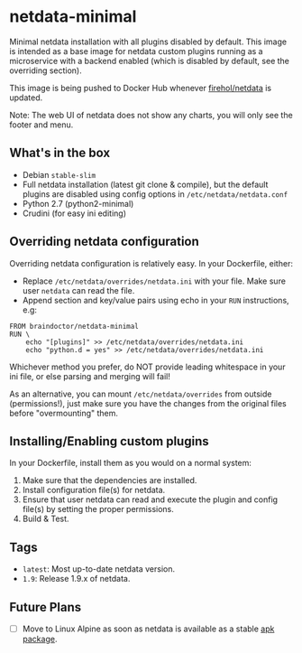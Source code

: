 # netdata-minimal
Minimal netdata installation with all plugins disabled by default. This
image is intended as a base image for netdata custom plugins running as
a microservice with a backend enabled (which is disabled by default, see
the overriding section).

This image is being pushed to Docker Hub whenever
[firehol/netdata](https://hub.docker.com/r/firehol/netdata/) is updated.

Note: The web UI of netdata does not show any charts, you will only see
the footer and menu.

## What's in the box

* Debian `stable-slim`
* Full netdata installation (latest git clone & compile), but the default
plugins are disabled using config options in `/etc/netdata/netdata.conf`
* Python 2.7 (python2-minimal)
* Crudini (for easy ini editing)

## Overriding netdata configuration

Overriding netdata configuration is relatively easy. In your Dockerfile,
either:
- Replace `/etc/netdata/overrides/netdata.ini` with your file. Make sure user
`netdata` can read the file.
- Append section and key/value pairs using echo in your `RUN`
instructions, e.g:
```
FROM braindoctor/netdata-minimal
RUN \
    echo "[plugins]" >> /etc/netdata/overrides/netdata.ini
    echo "python.d = yes" >> /etc/netdata/overrides/netdata.ini
```

Whichever method you prefer, do NOT provide leading whitespace in your
ini file, or else parsing and merging will fail!

As an alternative, you can mount `/etc/netdata/overrides` from
outside (permissions!), just make sure you have the changes from the
original files before "overmounting" them.

## Installing/Enabling custom plugins

In your Dockerfile, install them as you would on a normal system:
1. Make sure that the dependencies are installed.
2. Install configuration file(s) for netdata.
3. Ensure that user netdata can read and execute the plugin and config
file(s) by setting the proper permissions.
4. Build & Test.

## Tags

* `latest`: Most up-to-date netdata version.
* `1.9`: Release 1.9.x of netdata.

## Future Plans

- [ ] Move to Linux Alpine as soon as netdata is available as a stable
[apk package](https://pkgs.alpinelinux.org/packages?name=netdata&branch=edge&arch=x86_64).
